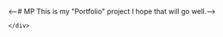 <--# MP
This is my "Portfolio" project
I hope that will go well.-->
<!DOCTYPE html>
<html>
<head>
	<meta charset="utf-8">
	<title>Portfolio</title>
	<link href="styles.css" rel="stylesheet">
	<meta name="viewport" content="width=device-width, initial-scale=1.0" />

</head>
<body id="body">
	<div class="card">
		
	</div>
</body>
</html>
